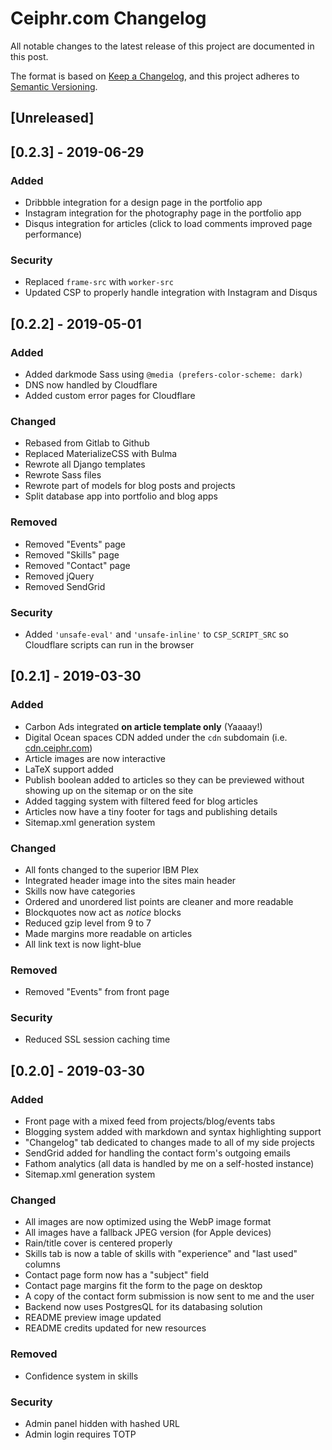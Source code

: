 # Ceiphr.com Changelog

All notable changes to the latest release of this project are documented in this post.

The format is based on [Keep a Changelog](https://keepachangelog.com/en/1.0.0/),
and this project adheres to [Semantic Versioning](https://semver.org/spec/v2.0.0.html).

## [Unreleased]

## [0.2.3] - 2019-06-29

### Added

- Dribbble integration for a design page in the portfolio app
- Instagram integration for the photography page in the portfolio app
- Disqus integration for articles (click to load comments 
improved page performance)

### Security

- Replaced `frame-src` with `worker-src`
- Updated CSP to properly handle integration with Instagram and Disqus

## [0.2.2] - 2019-05-01

### Added

- Added darkmode Sass using `@media (prefers-color-scheme: dark)`
- DNS now handled by Cloudflare
- Added custom error pages for Cloudflare

### Changed

- Rebased from Gitlab to Github
- Replaced MaterializeCSS with Bulma
- Rewrote all Django templates
- Rewrote Sass files
- Rewrote part of models for blog posts and projects
- Split database app into portfolio and blog apps

### Removed

- Removed "Events" page
- Removed "Skills" page
- Removed "Contact" page
- Removed jQuery
- Removed SendGrid

### Security
- Added `'unsafe-eval'` and  `'unsafe-inline'` to `CSP_SCRIPT_SRC` so 
Cloudflare scripts can run in the browser

## [0.2.1] - 2019-03-30

### Added

- Carbon Ads integrated **on article template only** (Yaaaay!)
- Digital Ocean spaces CDN added under the `cdn` subdomain (i.e. [cdn.ceiphr.com](https://cdn.ceiphr.com))
- Article images are now interactive
- LaTeX support added
- Publish boolean added to articles so they can be previewed without showing up on the sitemap or on the site
- Added tagging system with filtered feed for blog articles
- Articles now have a tiny footer for tags and publishing details
- Sitemap.xml generation system

### Changed

- All fonts changed to the superior IBM Plex
- Integrated header image into the sites main header
- Skills now have categories
- Ordered and unordered list points are cleaner and more readable
- Blockquotes now act as *notice* blocks
- Reduced gzip level from 9 to 7
- Made margins more readable on articles
- All link text is now light-blue

### Removed

- Removed "Events" from front page

### Security

- Reduced SSL session caching time

## [0.2.0] - 2019-03-30

### Added

- Front page with a mixed feed from projects/blog/events tabs
- Blogging system added with markdown and syntax highlighting support
- "Changelog" tab dedicated to changes made to all of my side projects
- SendGrid added for handling the contact form's outgoing emails
- Fathom analytics (all data is handled by me on a self-hosted instance)
- Sitemap.xml generation system

### Changed

- All images are now optimized using the WebP image format
- All images have a fallback JPEG version (for Apple devices)
- Rain/title cover is centered properly
- Skills tab is now a table of skills with "experience" and "last used" columns
- Contact page form now has a "subject" field
- Contact page margins fit the form to the page on desktop
- A copy of the contact form submission is now sent to me and the user
- Backend now uses PostgresQL for its databasing solution
- README preview image updated
- README credits updated for new resources

### Removed

- Confidence system in skills

### Security

- Admin panel hidden with hashed URL
- Admin login requires TOTP
